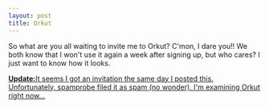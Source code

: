 ```yaml
---
layout: post
title: Orkut
---
```


So what are you all waiting to invite me to Orkut? C'mon, I dare you!!
We both know that I won't use it again a week after signing up, but who cares? I just want to know how it looks.

<ins date="20040330"><strong>Update:</strong>It seems I got an invitation the same day I posted this. Unfortunately, spamprobe filed it as spam (no wonder). I'm examining Orkut right now...</ins>
